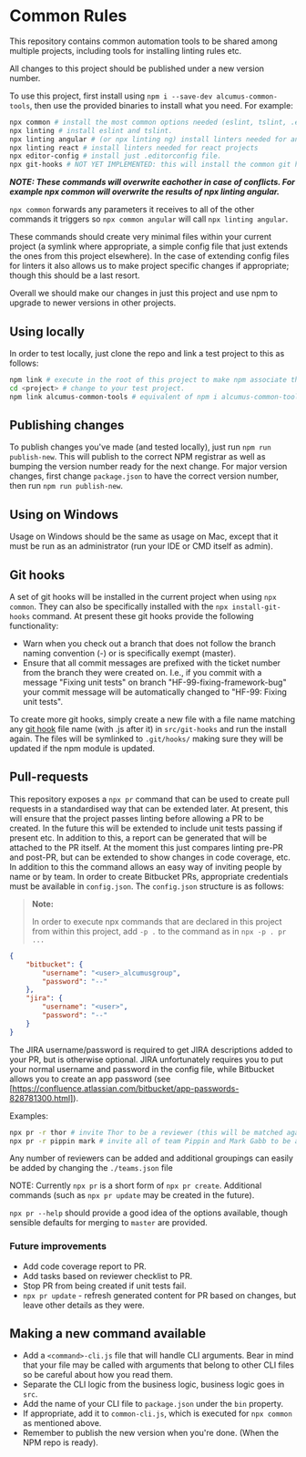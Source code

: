 # Common Rules

This repository contains common automation tools to be shared among multiple projects, including tools for installing linting rules etc.

All changes to this project should be published under a new version number.

To use this project, first install using `npm i --save-dev alcumus-common-tools`, then use the provided binaries to install what you need. For example:

```bash
npx common # install the most common options needed (eslint, tslint, .editorconfig, git hooks, etc.).
npx linting # install eslint and tslint.
npx linting angular # (or npx linting ng) install linters needed for angular projects.
npx linting react # install linters needed for react projects
npx editor-config # install just .editorconfig file.
npx git-hooks # NOT YET IMPLEMENTED: this will install the common git hooks to the project.
```

**_NOTE: These commands will overwrite eachother in case of conflicts. For example npx common will overwrite the results of npx linting angular._**

`npx common` forwards any parameters it receives to all of the other commands it triggers so `npx common angular` will call `npx linting angular`.

These commands should create very minimal files within your current project
(a symlink where appropriate, a simple config file that just extends the ones from this project elsewhere).
In the case of extending config files for linters it also allows us to make project specific changes
if appropriate; though this should be a last resort.

Overall we should make our changes in just this project and use npm to upgrade to newer versions in other projects.

## Using locally

In order to test locally, just clone the repo and link a test project to this as follows:

```bash
npm link # execute in the root of this project to make npm associate this folder with the correct package.
cd <project> # change to your test project.
npm link alcumus-common-tools # equivalent of npm i alcumus-common-tools, but creates symlinks in node_modules instead of installing.
```

## Publishing changes

To publish changes you've made (and tested locally), just run `npm run publish-new`. This will publish to the correct NPM registrar as
well as bumping the version number ready for the next change. For major version changes, first change `package.json` to have the correct
version number, then run `npm run publish-new`.

## Using on Windows

Usage on Windows should be the same as usage on Mac, except that it must be run as an administrator (run your IDE or CMD itself as admin).

## Git hooks

A set of git hooks will be installed in the current project when using `npx common`. They can also be specifically installed
with the `npx install-git-hooks` command. At present these git hooks provide the following functionality:

* Warn when you check out a branch that does not follow the branch naming convention (<ticket>-<description>) or is specifically exempt (master).
* Ensure that all commit messages are prefixed with the ticket number from the branch they were created on. I.e., if you commit with a message
"Fixing unit tests" on branch "HF-99-fixing-framework-bug" your commit message will be automatically changed to "HF-99: Fixing unit tests".

To create more git hooks, simply create a new file with a file name matching any [git hook](https://githooks.com) file
name (with .js after it) in `src/git-hooks` and run the install again. The files will be symlinked to `.git/hooks/`
making sure they will be updated if the npm module is updated.

## Pull-requests

This repository exposes a `npx pr` command that can be used to create pull requests in a standardised way that can be
extended later. At present, this will ensure that the project passes linting before allowing a PR to be created. In the
future this will be extended to include unit tests passing if present etc. In addition to this, a report can be
generated that will be attached to the PR itself. At the moment this just compares linting pre-PR and post-PR, but can
be extended to show changes in code coverage, etc. In addition to this the command allows an easy way of inviting
people by name or by team. In order to create Bitbucket PRs, appropriate credentials must be available in `config.json`.
The `config.json` structure is as follows:

> **Note:**
> 
> In order to execute npx commands that are declared in this project from within this project, add `-p .` to the command
> as in `npx -p . pr ...`

```json
{
    "bitbucket": {
        "username": "<user>_alcumusgroup",
        "password": "--"
    },
    "jira": {
        "username": "<user>",
        "password": "--"
    }
}
```

The JIRA username/password is required to get JIRA descriptions added to your PR, but is otherwise optional. JIRA
unfortunately requires you to put your normal username and password in the config file, while Bitbucket allows you to
create an app password (see [https://confluence.atlassian.com/bitbucket/app-passwords-828781300.html]).

Examples:

```bash
npx pr -r thor # invite Thor to be a reviewer (this will be matched against both full name and username, case insensitive).
npx pr -r pippin mark # invite all of team Pippin and Mark Gabb to be a reviewer.
```

Any number of reviewers can be added and additional groupings can easily be added by changing the `./teams.json` file

NOTE: Currently `npx pr` is a short form of `npx pr create`. Additional commands (such as `npx pr update` may be created
in the future).

`npx pr --help` should provide a good idea of the options available, though sensible defaults for merging to `master`
are provided.

### Future improvements

* Add code coverage report to PR.
* Add tasks based on reviewer checklist to PR.
* Stop PR from being created if unit tests fail.
* `npx pr update` - refresh generated content for PR based on changes, but leave other details as they were.

## Making a new command available

 * Add a `<command>-cli.js` file that will handle CLI arguments. Bear in mind that your file may be called
 with arguments that belong to other CLI files so be careful about how you read them.
 * Separate the CLI logic from the business logic, business logic goes in `src`.
 * Add the name of your CLI file to `package.json` under the `bin` property.
 * If appropriate, add it to `common-cli.js`, which is executed for `npx common` as mentioned above.
 * Remember to publish the new version when you're done. (When the NPM repo is ready).

